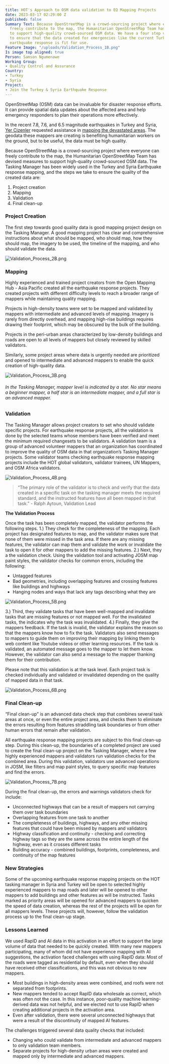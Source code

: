 ```yaml
---
title: HOT's Approach to OSM data validation to EQ Mapping Projects
date: 2023-03-17 02:29:00 Z
published: false
Summary Text: Because OpenStreetMap is a crowd-sourcing project where everyone can
  freely contribute to the map, the Humanitarian OpenStreetMap Team has devised measures
  to support high-quality crowd-sourced OSM data. We have a four step validation process
  to ensure that the data created for emergencies like the current Turkey and Syria
  earthquake response is fit for use.
Feature Image: "/uploads/Validation_Process_1B.png"
Is image top aligned: true
Person: Samson Ngumenawe
Working Group:
- Quality Control and Assurance
Country:
- Turkey
- Syria
Project:
- Join the Turkey & Syria Earthquake Response
---
```


OpenStreetMap (OSM) data can be invaluable for disaster response efforts. It can provide spatial data updates about the affected area and help emergency responders to plan their operations more effectively.  

In the recent  7.8, 7.6, and 6.5 magnitude earthquakes in Turkey and Syria, [Yer Cizenler](https://yercizenler.org/en/home/) requested assistance in [mapping the devastated areas](https://parametric-architecture.com/yer-cizenler-calls-you-to-map-earthquake-effects-in-southern-turkey/). The geodata these mappers are creating is benefiting humanitarian workers on the ground, but to be useful, the data must be high quality.

Because OpenStreetMap is a crowd-sourcing project where everyone can freely contribute to the map, the Humanitarian OpenStreetMap Team has devised measures to support high-quality crowd-sourced OSM data. The Tasking Manager has been widely used in the Turkey and Syria Earthquake response mapping, and the steps we take to ensure the quality of the created data are:

1. Project creation
2. Mapping
3. Validation
4. Final clean-up

### Project Creation
 
The first step towards good quality data is good mapping project design on the Tasking Manager. A good mapping project has clear and comprehensive instructions about what should be mapped, who should map, how they should map, the imagery to be used, the timeline of the mapping, and who should validate the data.

![Validation_Process_2B.png](/uploads/Validation_Process_2B.png)

### Mapping

Highly experienced and trained project creators from the Open Mapping Hub - Asia Pacific created all the earthquake response projects. They created projects with different difficulty levels to reach a broader range of mappers while maintaining quality mapping.

Projects in high-density towns were set to be mapped and validated by mappers with intermediate and advanced levels of mapping. Imagery is rarely from directly overhead, and mapping high-rise buildings requires drawing their footprint, which may be obscured by the bulk of the building. 

Projects in the peri-urban areas characterized by low-density buildings and roads are open to all levels of mappers but closely reviewed by skilled validators.

Similarly, some project areas where data is urgently needed are prioritized and opened to intermediate and advanced mappers to enable the quick creation of high-quality data. 

![Validation_Process_3B.png](/uploads/Validation_Process_3B.png)
<figcaption align = "left"><h6>In the Tasking Manager, mapper level is indicated by a star. No star means a beginner mapper, a half star is an intermediate mapper, and a full star is an advanced mapper.</h6></figcaption>

### Validation

The Tasking Manager allows project creators to set who should validate specific projects. For earthquake response projects, all the validation is done by the selected teams whose members have been verified and meet the minimum required changesets to be validators. A validation team is a group of advanced volunteer mappers that an organization has coordinated to improve the quality of OSM data in that organization’s Tasking Manager projects. Some validator teams checking earthquake response mapping projects include the HOT global validators, validator trainees, UN Mappers, and OSM Africa validators.

![Validation_Process_4B.png](/uploads/Validation_Process_4B.png)

> “The primary role of the validator is to check and verify that the data created in a specific task on the tasking manager meets the required standard, and the instructed features have all been mapped in that task.” - Ralph Aytoun, Validation Lead

**The Validation Process**

Once the task has been completely mapped, the validator performs the following steps.
1.) They check for the completeness of the mapping. Each project has designated features to map, and the validator makes sure that none of them were missed in the task area. If there are any missing features, the validator can map them and validate the work or invalidate the task to open it for other mappers to add the missing features. 
2.) Next, they a the validation check. Using the validation tool and activating  JOSM map paint styles, the validator checks for common errors, including the following:
* Untagged features
* Bad geometries, including overlapping features and crossing features like buildings and highways
* Hanging nodes and ways that lack any tags describing what they are

![Validation_Process_5B.png](/uploads/Validation_Process_5B.png)

3.) Third, they validate tasks that have been well-mapped and invalidate tasks that are missing features or not mapped well. For the invalidated tasks, the indicates why the task was invalidated.
4.) Finally, they give the mappers feedback. If the task is invalid, the validator explains the reason so that the mappers know how to fix the task. Validators also send messages to mappers to guide them on improving their mapping by linking them to web content like Youtube videos or other learning resources. If the task is validated, an automated message goes to the mapper to let them know. However, the validator can also send a message to the mapper thanking them for their contribution.

Please note that this validation is at the task level. Each project task is checked individually and validated or invalidated depending on the quality of mapped data in that task.

![Validation_Process_6B.png](/uploads/Validation_Process_6B.png)

### Final Clean-up

“Final clean-up” is an advanced data check step that combines several task areas at once, or even the entire project area, and checks them to eliminate the errors resulting from features straddling task boundaries or from other human errors that remain after validation.

All earthquake response mapping projects are subject to this final clean-up step. During this clean-up, the boundaries of a completed project are used to create the final clean-up project on the Tasking Manager, where a few highly experienced mappers and validators run validation checks for the combined area. During this validation, validators use advanced operations in JOSM, like filters and map paint styles, to query specific map features and find the errors. 

![Validation_Process_7B.png](/uploads/Validation_Process_7B.png)

During the final clean-up, the errors and warnings validators check for include:
* Unconnected highways that can be a result of mappers not carrying them over task boundaries
* Overlapping features from one task to another
* The completeness of buildings, highways, and any other missing features that could have been missed by mappers and validators 
* Highway classification and continuity - checking and correcting highway tags so they are the same across the entire length of the highway, even as it crosses different tasks
* Building accuracy - combined buildings, footprints, completeness, and continuity of the map features

### New Strategies
Some of the upcoming earthquake response mapping projects on the HOT tasking manager in Syria and Turkey will be open to selected highly experienced mappers to map roads and later will be opened to other mappers to add buildings and other features as will be instructed. Tasks marked as priority areas will be opened for advanced mappers to quicken the speed of data creation, whereas the rest of the projects will be open for all mappers levels. These projects will, however, follow the validation process up to the final clean-up stage.

### Lessons Learned

We used RapID and AI data in this activation in an effort to support the large volume of data that needed to be quickly created. With many new mappers participating, many of whom did not have experience mapping with AI suggestions, the activation faced challenges with using RapID data:
Most of the roads were tagged as residential by default, even when they should have received other classifications, and this was not obvious to new mappers.
* Most buildings in high-density areas were combined, and roofs were not separated from footprints.
* New mappers tended to accept RapID data wholesale as correct, which was often not the case. In this instance, poor-quality machine learning-derived data was not helpful, and we elected not to use RapID when creating additional projects in the activation area.
* Even after validation, there were several unconnected highways that were a result of the discontinuity of mapped AI features.

The challenges triggered several data quality checks that included:
* Changing who could validate from intermediate and advanced mappers to only validation team members.
* Separate projects for high-density urban areas were created and mapped only by intermediate and advanced mappers.